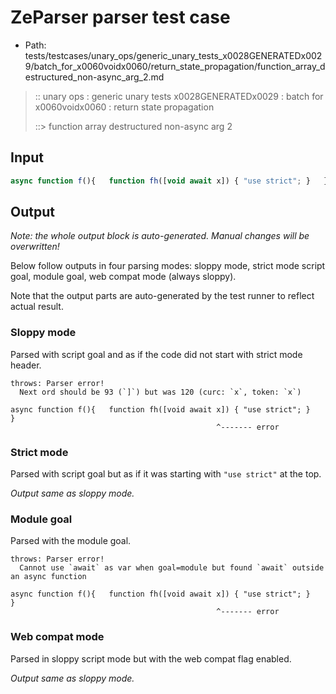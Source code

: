 # ZeParser parser test case

- Path: tests/testcases/unary_ops/generic_unary_tests_x0028GENERATEDx0029/batch_for_x0060voidx0060/return_state_propagation/function_array_destructured_non-async_arg_2.md

> :: unary ops : generic unary tests x0028GENERATEDx0029 : batch for x0060voidx0060 : return state propagation
>
> ::> function array destructured non-async arg 2

## Input

`````js
async function f(){   function fh([void await x]) { "use strict"; }   }
`````

## Output

_Note: the whole output block is auto-generated. Manual changes will be overwritten!_

Below follow outputs in four parsing modes: sloppy mode, strict mode script goal, module goal, web compat mode (always sloppy).

Note that the output parts are auto-generated by the test runner to reflect actual result.

### Sloppy mode

Parsed with script goal and as if the code did not start with strict mode header.

`````
throws: Parser error!
  Next ord should be 93 (`]`) but was 120 (curc: `x`, token: `x`)

async function f(){   function fh([void await x]) { "use strict"; }   }
                                              ^------- error
`````

### Strict mode

Parsed with script goal but as if it was starting with `"use strict"` at the top.

_Output same as sloppy mode._

### Module goal

Parsed with the module goal.

`````
throws: Parser error!
  Cannot use `await` as var when goal=module but found `await` outside an async function

async function f(){   function fh([void await x]) { "use strict"; }   }
                                              ^------- error
`````


### Web compat mode

Parsed in sloppy script mode but with the web compat flag enabled.

_Output same as sloppy mode._
